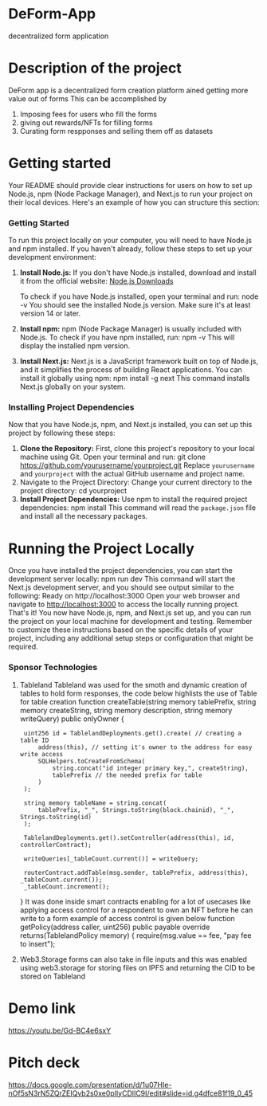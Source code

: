 # DeForm-App
decentralized form application
# Description of the project
DeForm app is a decentralized form creation platform ained getting more value out of forms
This can be accomplished by
1. Imposing fees for users who fill the forms
2. giving out rewards/NFTs for filling forms
3. Curating form respponses and selling them off as datasets
# Getting started
Your README should provide clear instructions for users on how to set up Node.js, npm (Node Package Manager), and Next.js to run your project on their local devices. Here's an example of how you can structure this section:

### Getting Started

To run this project locally on your computer, you will need to have Node.js and npm installed. If you haven't already, follow these steps to set up your development environment:

1. **Install Node.js:** If you don't have Node.js installed, download and install it from the official website: [Node.js Downloads](https://nodejs.org/en/download/)

   To check if you have Node.js installed, open your terminal and run:
   node -v
   You should see the installed Node.js version. Make sure it's at least version 14 or later.

2. **Install npm:** npm (Node Package Manager) is usually included with Node.js. To check if you have npm installed, run:
   npm -v
   This will display the installed npm version.
3. **Install Next.js:**
   Next.js is a JavaScript framework built on top of Node.js, and it simplifies the process of building React applications. You can install it globally using npm:
   npm install -g next
   This command installs Next.js globally on your system.
### Installing Project Dependencies
Now that you have Node.js, npm, and Next.js installed, you can set up this project by following these steps:
1. **Clone the Repository:** First, clone this project's repository to your local machine using Git. Open your terminal and run:
   git clone https://github.com/yourusername/yourproject.git
   Replace `yourusername` and `yourproject` with the actual GitHub username and project name.
2. Navigate to the Project Directory: Change your current directory to the project directory:
   cd yourproject
3. **Install Project Dependencies:** Use npm to install the required project dependencies:
   npm install
   This command will read the `package.json` file and install all the necessary packages.
# Running the Project Locally
Once you have installed the project dependencies, you can start the development server locally:
npm run dev
This command will start the Next.js development server, and you should see output similar to the following:
Ready on http://localhost:3000
Open your web browser and navigate to [http://localhost:3000](http://localhost:3000) to access the locally running project.
That's it! You now have Node.js, npm, and Next.js set up, and you can run the project on your local machine for development and testing.
Remember to customize these instructions based on the specific details of your project, including any additional setup steps or configuration that might be required.

### Sponsor Technologies
1. Tableland
Tableland was used for the smoth and dynamic creation of tables to hold form responses, the code below highlists the
use of Table for table creation
    function createTable(string memory tablePrefix, string memory createString, string memory description, string memory writeQuery) public onlyOwner {

        uint256 id = TablelandDeployments.get().create( // creating a table ID
            address(this), // setting it's owner to the address for easy write access
            SQLHelpers.toCreateFromSchema(
                string.concat("id integer primary key,", createString),
                tablePrefix // the needed prefix for table
            )
        );

        string memory tableName = string.concat(
            tablePrefix, "_", Strings.toString(block.chainid), "_", Strings.toString(id)
        );
        
        TablelandDeployments.get().setController(address(this), id, controllerContract);
        
        writeQueries[_tableCount.current()] = writeQuery;
        
        routerContract.addTable(msg.sender, tablePrefix, address(this), _tableCount.current());
        _tableCount.increment();
    }
It was done inside smart contracts enabling for a lot of usecases like applying access control for a respondent to own an NFT before he can write to a form
example of access control is given below
    function getPolicy(address caller, uint256) public payable override returns(TablelandPolicy memory) {
        require(msg.value == fee, "pay fee to insert");

2. Web3.Storage
forms can also take in file inputs and this was enabled using web3.storage for storing files on IPFS and returning the CID to be stored on Tableland
# Demo link
https://youtu.be/Gd-BC4e6sxY
# Pitch deck
https://docs.google.com/presentation/d/1u07HIe-nOf5sN3rN5ZQrZEIQvb2s0xe0pIlyCDlIC9I/edit#slide=id.g4dfce81f19_0_45
